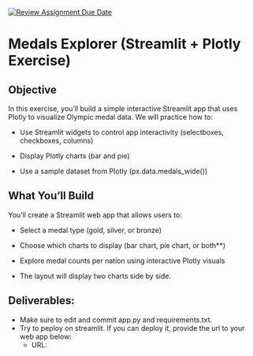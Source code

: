 [![Review Assignment Due Date](https://classroom.github.com/assets/deadline-readme-button-22041afd0340ce965d47ae6ef1cefeee28c7c493a6346c4f15d667ab976d596c.svg)](https://classroom.github.com/a/4u6QxMTs)
# Medals Explorer (Streamlit + Plotly Exercise)

## Objective

In this exercise, you’ll build a simple interactive Streamlit app that uses Plotly to visualize Olympic medal data.
We will practice how to:

* Use Streamlit widgets to control app interactivity (selectboxes, checkboxes, columns)

* Display Plotly charts (bar and pie)

* Use a sample dataset from Plotly (px.data.medals_wide())

## What You’ll Build

You’ll create a Streamlit web app that allows users to:

* Select a medal type (gold, silver, or bronze)

* Choose which charts to display (bar chart, pie chart, or both**)

* Explore medal counts per nation using interactive Plotly visuals

* The layout will display two charts side by side.

## Deliverables:

* Make sure to edit and commit app.py and requirements.txt.
* Try to peploy on streamlit. If you can deploy it, provide the url to your web app below:
  * URL:   
